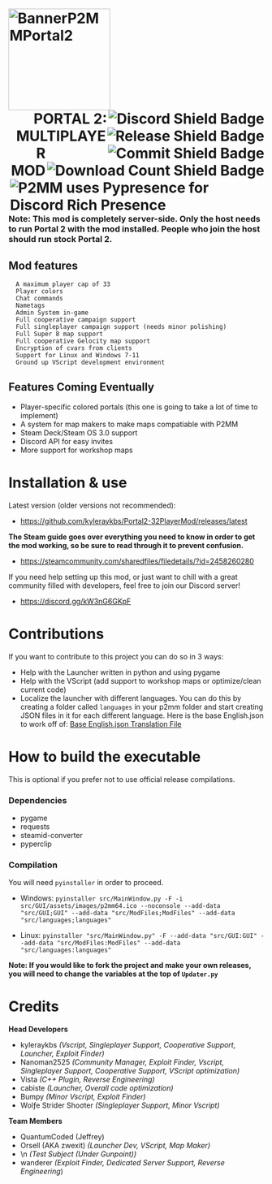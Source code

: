 <h1>
  <img src="https://github.com/OrsellGaming/Portal2-32PlayerMod-Orsell/blob/dev/BannerP2MMPortal2.png" alt="BannerP2MMPortal2" width="200" align="left">
  <a href="https://discord.gg/nXRygGNxyK"><img src="https://img.shields.io/discord/839651379034193920?color=blue&label=Discord%20Users&style=for-the-badge" alt="Discord Shield Badge" align="right"></a>
  <br><a href="https://github.com/kyleraykbs/Portal2-32PlayerMod/releases/latest"><img src="https://img.shields.io/github/release-date/kyleraykbs/Portal2-32PlayerMod?color=red&label=Latest%20Release&style=for-the-badge" alt="Release Shield Badge" align="right"></a>
  <br><a href="https://github.com/kyleraykbs/Portal2-32PlayerMod/commits/main"><img src="https://img.shields.io/github/last-commit/kyleraykbs/Portal2-32PlayerMod?label=Last%20Commit&style=for-the-badge" alt="Commit Shield Badge" align="right"></a>
  <br><a href="https://github.com/kyleraykbs/Portal2-32PlayerMod/releases/latest"><img src="https://img.shields.io/github/downloads/kyleraykbs/Portal2-32PlayerMod/total?style=for-the-badge" alt="Download Count Shield Badge" align="right"></a>
  <br><a href="https://github.com/qwertyquerty/pypresence"><img src="https://img.shields.io/badge/using-pypresence-00bb88.svg?style=for-the-badge&logo=discord&logoWidth=20" alt="P2MM uses Pypresence for Discord Rich Presence" align="right"></a>
  <br>
  <p align="right">PORTAL 2: MULTIPLAYER MOD</p>
</h1>

### Note: This mod is completely server-side. Only the host needs to run Portal 2 with the mod installed. People who join the host should run stock Portal 2.
## Mod features
```
  A maximum player cap of 33
  Player colors
  Chat commands
  Nametags
  Admin System in-game
  Full cooperative campaign support
  Full singleplayer campaign support (needs minor polishing)
  Full Super 8 map support
  Full cooperative Gelocity map support
  Encryption of cvars from clients
  Support for Linux and Windows 7-11
  Ground up VScript development environment
```

## Features Coming Eventually
- Player-specific colored portals (this one is going to take a lot of time to implement)
- A system for map makers to make maps compatiable with P2MM
- Steam Deck/Steam OS 3.0 support
- Discord API for easy invites
- More support for workshop maps

# Installation & use

Latest version (older versions not recommended):
- https://github.com/kyleraykbs/Portal2-32PlayerMod/releases/latest

**The Steam guide goes over everything you need to know in order to get the mod working, so be sure to read through it to prevent confusion.**
- https://steamcommunity.com/sharedfiles/filedetails/?id=2458260280

If you need help setting up this mod, or just want to chill with a great community filled with developers, feel free to join our Discord server!
- https://discord.gg/kW3nG6GKpF

# Contributions

If you want to contribute to this project you can do so in 3 ways:
- Help with the Launcher written in python and using pygame
- Help with the VScript (add support to workshop maps or optimize/clean current code)
- Localize the launcher with different languages. You can do this by creating a folder called `languages` in your p2mm folder and start creating JSON files in it for each different language. Here is the base English.json to work off of: [Base English.json Translation File](https://github.com/kyleraykbs/Portal2-32PlayerMod/blob/main/src/languages/English.json)

# How to build the executable
This is optional if you prefer not to use official release compilations.

### Dependencies
- pygame
- requests
- steamid-converter
- pyperclip

### Compilation
You will need `pyinstaller` in order to proceed.

- Windows: `pyinstaller src/MainWindow.py -F -i src/GUI/assets/images/p2mm64.ico --noconsole --add-data "src/GUI;GUI" --add-data "src/ModFiles;ModFiles" --add-data "src/languages;languages"`

- Linux: `pyinstaller "src/MainWindow.py" -F --add-data "src/GUI:GUI" --add-data "src/ModFiles:ModFiles" --add-data "src/languages:languages"`

**Note: If you would like to fork the project and make your own releases, you will need to change the variables at the top of `Updater.py`**

# Credits
**Head Developers**
- kyleraykbs *(Vscript, Singleplayer Support, Cooperative Support, Launcher, Exploit Finder)*
- Nanoman2525 *(Community Manager, Exploit Finder, Vscript, Singleplayer Support, Cooperative Support, VScript optimization)*
- Vista *(C++ Plugin, Reverse Engineering)*
- cabiste *(Launcher, Overall code optimization)*
- Bumpy *(Minor Vscript, Exploit Finder)*
- Wolƒe Strider Shoσter *(Singleplayer Support, Minor Vscript)*

**Team Members**
- QuantumCoded (Jeffrey)
- Orsell (AKA zwexit) *(Launcher Dev, VScript, Map Maker)*
- \n *(Test Subject (Under Gunpoint))*
- wanderer *(Exploit Finder, Dedicated Server Support, Reverse Engineering*)